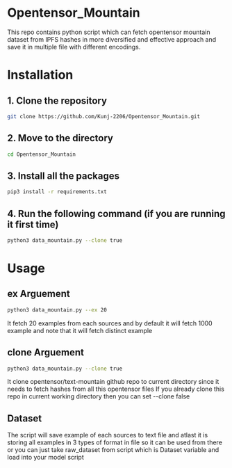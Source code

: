 # Opentensor_Mountain
This repo contains python script which can fetch opentensor mountain dataset from IPFS hashes in more diversified and effective approach and save it in multiple file with different encodings.

# Installation

## 1. Clone the repository
```sh
git clone https://github.com/Kunj-2206/Opentensor_Mountain.git
```
## 2. Move to the directory
```sh 
cd Opentensor_Mountain
```
## 3. Install all the packages
```sh
pip3 install -r requirements.txt  
```
## 4. Run the following command (if you are running it first time)
```sh
python3 data_mountain.py --clone true
```

# Usage

## ex Arguement
```sh
python3 data_mountain.py --ex 20
```
It fetch 20 examples from each sources and by default it will fetch 1000 example and note that it will fetch distinct example

## clone Arguement
```sh
python3 data_mountain.py --clone true
```
It clone opentensor/text-mountain github repo to current directory since it needs to fetch hashes from all this opentensor files 
If you already clone this repo in current working directory then you can set --clone false

## Dataset
The script will save example of each sources to text file and atlast it is storing all examples in 3 types of format in file so it can be used from there or you can just take raw_dataset from script which is Dataset variable and load into your model script 
